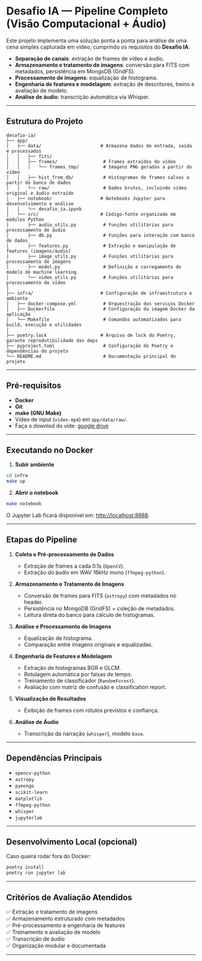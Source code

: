 # Desafio IA — Pipeline Completo (Visão Computacional + Áudio)

Este projeto implementa uma solução ponta a ponta para análise de uma cena simples capturada em vídeo, cumprindo os requisitos do **Desafio IA**:

- **Separação de canais**: extração de frames de vídeo e áudio.
- **Armazenamento e tratamento de imagens**: conversão para FITS com metadados, persistência em MongoDB (GridFS).
- **Processamento de imagens**: equalização de histograma.
- **Engenharia de features e modelagem**: extração de descritores, treino e avaliação de modelo.
- **Análise de áudio**: transcrição automática via Whisper.

---

## Estrutura do Projeto

```
desafio-ia/
├── app/                          
│   ├── data/                      # Armazena dados de entrada, saída e processados
│   │   ├── fits/                  
│   │   ├── frames/                 # Frames extraídos do vídeo
│   │   │   └── frames_tmp/         # Imagens PNG geradas a partir do vídeo
│   │   ├── hist_from_db/           # Histogramas de frames salvos a partir do banco de dados
│   │   └── raw/                    # Dados brutos, incluindo vídeo original e áudio extraído
│   ├── notebook/                  # Notebooks Jupyter para desenvolvimento e análise
│   │   └── desafio_ia.ipynb      
│   └── src/                       # Código-fonte organizado em módulos Python
│       ├── audio_utils.py          # Funções utilitárias para processamento de áudio
│       ├── db.py                   # Funções para interação com banco de dados
│       ├── features.py             # Extração e manipulação de features (imagens/áudio)
│       ├── image_utils.py          # Funções utilitárias para processamento de imagens
│       ├── model.py                # Definição e carregamento do modelo de machine learning
│       └── video_utils.py          # Funções utilitárias para processamento de vídeo
│
├── infra/                         # Configuração de infraestrutura e ambiente
│   ├── docker-compose.yml          # Orquestração dos serviços Docker
│   ├── Dockerfile                  # Configuração da imagem Docker da aplicação
│   └── Makefile                    # Comandos automatizados para build, execução e utilidades
│
├── poetry.lock                    # Arquivo de lock do Poetry, garante reprodutibilidade das deps
├── pyproject.toml                  # Configuração do Poetry e dependências do projeto
└── README.md                       # Documentação principal do projeto
```

---

## Pré-requisitos

- **Docker**
- **Git**
- **make (GNU Make)**
- Vídeo de input (`video.mp4`) em `app/data/raw/`.
- Faça o downlod do víde: [google drive](https://drive.google.com/drive/folders/1cy9tlC422eqs8baR8Cj3GUT4ovhP9AEu?usp=drive_link)

---

## Executando no Docker

1. **Subir ambiente**
```bash
cd infra
make up
```

2. **Abrir o notebook**
```bash
make notebook
```
O Jupyter Lab ficará disponível em: [http://localhost:8888](http://localhost:8888).

---

## Etapas do Pipeline

1. **Coleta e Pré-processamento de Dados**
   - Extração de frames a cada 0.1s (`OpenCV`).
   - Extração do áudio em WAV 16kHz mono (`ffmpeg-python`).

2. **Armazenamento e Tratamento de Imagens**
   - Conversão de frames para FITS (`astropy`) com metadados no header.
   - Persistência no MongoDB (GridFS) + coleção de metadados.
   - Leitura direta do banco para cálculo de histogramas.

3. **Análise e Processamento de Imagens**
   - Equalização de histograma.
   - Comparação entre imagens originais e equalizadas.

4. **Engenharia de Features e Modelagem**
   - Extração de histogramas BGR e GLCM.
   - Rotulagem automática por faixas de tempo.
   - Treinamento de classificador (`RandomForest`).
   - Avaliação com matriz de confusão e classification report.

5. **Visualização de Resultados**
   - Exibição de frames com rótulos previstos e confiança.

6. **Análise de Áudio**
   - Transcrição da narração (`whisper`), modelo `base`.

---

## Dependências Principais

- `opencv-python`
- `astropy`
- `pymongo`
- `scikit-learn`
- `matplotlib`
- `ffmpeg-python`
- `whisper`
- `jupyterlab`

---

## Desenvolvimento Local (opcional)

Caso queira rodar fora do Docker:
```bash
poetry install
poetry run jupyter lab
```

---

## Critérios de Avaliação Atendidos

✅ Extração e tratamento de imagens  
✅ Armazenamento estruturado com metadados  
✅ Pré-processamento e engenharia de features  
✅ Treinamento e avaliação de modelo  
✅ Transcrição de áudio  
✅ Organização modular e documentada

---

